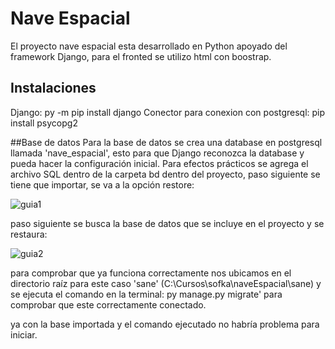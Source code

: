 # Nave Espacial

El proyecto nave espacial esta desarrollado en Python apoyado del framework Django, para el fronted se utilizo html con boostrap.

## Instalaciones

Django: py -m pip install django
Conector para conexion con postgresql: pip install psycopg2

##Base de datos
Para la base de datos se crea una database en postgresql llamada 'nave_espacial', esto para que Django reconozca la database y pueda hacer la configuración inicial.
Para efectos prácticos se agrega el archivo SQL dentro de la carpeta bd dentro del proyecto, paso siguiente se tiene que importar, se va a la opción restore:

![guia1](https://user-images.githubusercontent.com/111818427/217013148-97078257-d988-494d-ac82-d4a131f15011.jpg)

paso siguiente se busca la base de datos que se incluye en el proyecto y se restaura:

![guia2](https://user-images.githubusercontent.com/111818427/217013396-395e9598-705f-422c-9aae-feeed1830630.jpg)

para comprobar que ya funciona correctamente nos ubicamos en el directorio raíz para este caso 'sane' (C:\Cursos\sofka\naveEspacial\sane) y se ejecuta el comando en la terminal: py manage.py migrate' para comprobar que este correctamente conectado.

ya con la base importada y el comando ejecutado no habría problema para iniciar.



